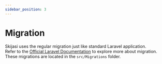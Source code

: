 ```yaml
---
sidebar_position: 3
---
```


# Migration

Skijasi uses the regular migration just like standard Laravel application. Refer to the [Official Laravel Documentation](https://laravel.com/docs/master/migrations) to explore more about migration. These migrations are located in the `src/Migrations` folder.
